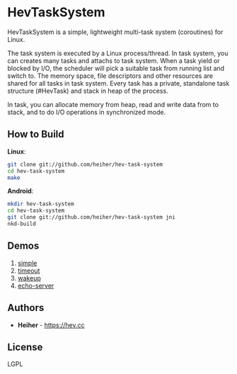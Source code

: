 # HevTaskSystem

HevTaskSystem is a simple, lightweight multi-task system (coroutines) for Linux.

The task system is executed by a Linux process/thread. In task system, you can
creates many tasks and attachs to task system. When a task yield or blocked by
I/O, the scheduler will pick a suitable task from running list and switch to.
The memory space, file descriptors and other resources are shared for all tasks
in task system. Every task has a private, standalone task structure (#HevTask)
and stack in heap of the process.

In task, you can allocate memory from heap, read and write data from to stack,
and to do I/O operations in synchronized mode.

## How to Build

**Linux**:
```bash
git clone git://github.com/heiher/hev-task-system
cd hev-task-system
make
```

**Android**:
```bash
mkdir hev-task-system
cd hev-task-system
git clone git://github.com/heiher/hev-task-system jni
nkd-build
```

## Demos
1. [simple](https://github.com/heiher/hev-task-system/blob/master/apps/simple.c)
1. [timeout](https://github.com/heiher/hev-task-system/blob/master/apps/timeout.c)
1. [wakeup](https://github.com/heiher/hev-task-system/blob/master/apps/wakeup.c)
1. [echo-server](https://github.com/heiher/hev-task-system/blob/master/apps/echo-server.c)

## Authors
* **Heiher** - https://hev.cc

## License
LGPL

